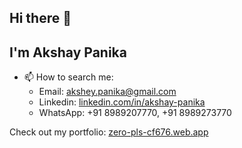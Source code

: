 ## Hi there 👋

## I'm Akshay Panika

- 📫 How to search me: 
  - Email: [akshey.panika@gmail.com](mailto:akshey.panika@gmail.com)
  - Linkedin: [linkedin.com/in/akshay-panika](https://linkedin.com/in/akshay-panika)
  - WhatsApp: +91 8989207770, +91 8989273770
    
Check out my portfolio: [zero-pls-cf676.web.app](https://zero-pls-cf676.web.app/)
